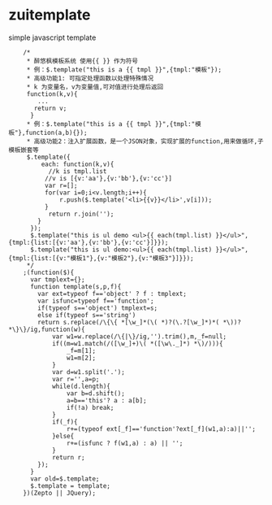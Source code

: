 # zuitemplate
simple javascript template  

		/* 
		 * 醉悠枫模板系统 使用{{ }} 作为符号
		 * 例：$.template("this is a {{ tmpl }}",{tmpl:"模板"});
		 * 高级功能1: 可指定处理函数以处理特殊情况
		 * k 为变量名，v为变量值,可对值进行处理后返回
		 function(k,v){
		  	...
		   return v;
		  }
		 * 例：$.template("this is a {{ tmpl }}",{tmpl:"模板"},function(a,b){});
		 * 高级功能2：注入扩展函数，是一个JSON对象，实现扩展的function,用来做循环,子模板嵌套等
		 $.template({
		  	 each: function(k,v){
		 	   //k is tmpl.list
		      //v is [{v:'aa'},{v:'bb'},{v:'cc'}]
		      var r=[];
		      for(var i=0;i<v.length;i++){
		  		  r.push($.template('<li>{{v}}</li>',v[i]));
		      }
		  	   return r.join('');
		    }
		  });
		  $.template("this is ul demo <ul>{{ each(tmpl.list) }}</ul>",{tmpl:{list:[{v:'aa'},{v:'bb'},{v:'cc'}]}});
		  $.template("this is ul demo:<ul>{{ each(tmpl.list) }}</ul>",{tmpl:{list:[{v:"模板1"},{v:"模板2"},{v:"模板3"}]}});
		 */
		;(function($){
		  var tmplext={};
		  function template(s,p,f){
		  	var ext=typeof f=='object' ? f : tmplext;
		  	var isfunc=typeof f=='function';
		  	if(typeof s=='object') tmplext=s;
		  	else if(typeof s=='string')
		  	return s.replace(/\{\{ *[\w_]*(\( *)?(\.?[\w_]*)*( *\))? *\}\}/ig,function(w){
		  		var w1=w.replace(/\{|\}/ig,'').trim(),m,_f=null;
		  		if((m=w1.match(/([\w_]+)\( *([\w\._]*) *\)/))){
		  			_f=m[1];
		  			w1=m[2];
		  		}
		  		var d=w1.split('.');
		  		var r='',a=p;
		  		while(d.length){
		  			var b=d.shift();
		  			a=b=='this'? a : a[b];
		  			if(!a) break;
		  		}
		  		if(_f){
		  			r+=(typeof ext[_f]=='function'?ext[_f](w1,a):a)||'';
		  		}else{
		  			r+=(isfunc ? f(w1,a) : a) || ''; 
		  		}
		  		return r;
		  	});
		  }
		  var old=$.template;
		  $.template = template;
		})(Zepto || JQuery);
